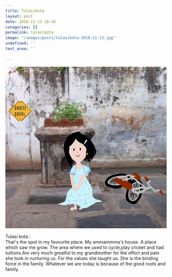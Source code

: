 ```yaml
---
title: Tulasikota
layout: post
date: 2018-11-13 16:34
categories: []
permalink: tulasikota
image: "/images/posts/tulasikota-2018-11-13.jpg"
undefined: ''
text_area: ''

---
```

![](/images/posts/tulasikota-2018-11-13.jpg)

Tulasi kota :  
That's the spot in my favourite place. My ammammma's house. A place which saw me grow. The area where we used to cycle,play cricket and had tuitions.Am very much greatful to my grandmother for the effort and pain she took in nurturing us. For the values she taught us. She is the binding force in the family. Whatever we are today is because of the good roots and family.